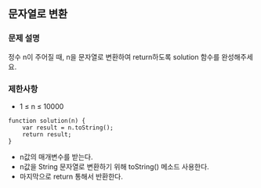 ## 문자열로 변환 

### 문제 설명 
<p>
  정수 n이 주어질 때, n을 문자열로 변환하여 return하도록 solution 함수를 완성해주세요.
</p>

### 제한사항
+ 1 ≤ n ≤ 10000

  
```
function solution(n) {
    var result = n.toString();
    return result;
}
```
+ n값의 매개변수를 받는다.
+ n값을 String 문자열로 변환하기 위해 toString() 메소드 사용한다.
+ 마지막으로 return 통해서 반환한다. 
  

